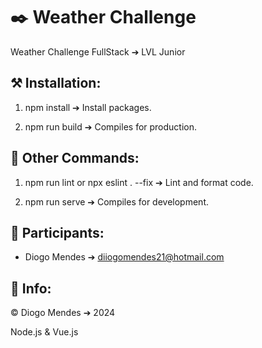 # ✒️ Weather Challenge

Weather Challenge FullStack ➔ LVL Junior

## ⚒️ Installation:

1. npm install ➔ Install packages.

2. npm run build ➔ Compiles for production.

## 📖 Other Commands:

1. npm run lint or npx eslint . --fix ➔ Lint and format code.

2. npm run serve ➔ Compiles for development.

## 🧑 Participants:
* Diogo Mendes ➔ diiogomendes21@hotmail.com

## 🔧 Info:
© Diogo Mendes ➔ 2024

Node.js & Vue.js